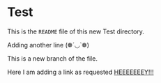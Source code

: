 # Test

This is the ```README``` file of this new Test directory.

Adding another line (❁´◡`❁)

This is a new branch of the file.

Here I am adding a link as requested [HEEEEEEEY!!!](https://heeeeeeeey.com/)